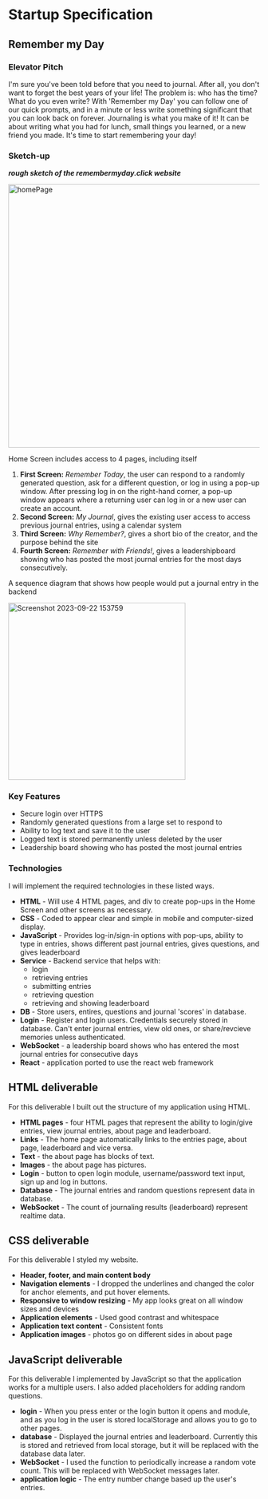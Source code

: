 # Startup Specification
## Remember my Day

### Elevator Pitch

I'm sure you've been told before that you need to journal. After all, you don't want to forget the best years of your life! The problem is: who has the time? What do you even write? With 'Remember my Day' you can follow one of our quick prompts, and in a minute or less write something significant that you can look back on forever. Journaling is what you make of it! It can be about writing what you had for lunch, small things you learned, or a new friend you made. It's time to start remembering your day! 

### Sketch-up

***rough sketch of the remembermyday.click website***

<img width="528" alt="homePage" src="https://github.com/ambjarvi/cs260/assets/65629654/a842d5c2-f3b7-4578-9572-da7fb817d833">

Home Screen includes access to 4 pages, including itself

1. **First Screen:** *Remember Today*, the user can respond to a randomly generated question, ask for a different question, or log in using a pop-up window. After pressing log in on the right-hand corner, a pop-up window appears where a returning user can log in or a new user can create an account.
1. **Second Screen:** *My Journal*, gives the existing user access to access previous journal entries, using a calendar system
1. **Third Screen:** *Why Remember?*, gives a short bio of the creator, and the purpose behind the site
1. **Fourth Screen:** *Remember with Friends!*, gives a leadershipboard showing who has posted the most journal entries for the most days consecutively.

A sequence diagram that shows how people would put a journal entry in the backend

<img width="355" alt="Screenshot 2023-09-22 153759" src="https://github.com/ambjarvi/cs260/assets/65629654/e85228bb-6e4a-4a74-85a5-14c1552d1885">

### Key Features
- Secure login over HTTPS
- Randomly generated questions from a large set to respond to
- Ability to log text and save it to the user
- Logged text is stored permanently unless deleted by the user
- Leadership board showing who has posted the most journal entries
  
### Technologies

I will implement the required technologies in these listed ways.

- **HTML** - Will use 4 HTML pages, and div to create pop-ups in the Home Screen and other screens as necessary. 
- **CSS** - Coded to appear clear and simple in mobile and computer-sized display. 
- **JavaScript** - Provides log-in/sign-in options with pop-ups, ability to type in entries, shows different past journal entries, gives questions, and gives leaderboard   
- **Service** - Backend service that helps with:
  - login
  - retrieving entries 
  - submitting entries
  - retrieving question
  - retrieving and showing leaderboard
- **DB** - Store users, entires, questions and journal 'scores' in database.
- **Login** - Register and login users. Credentials securely stored in database. Can't enter journal entries, view old ones, or share/revcieve memories unless authenticated.
- **WebSocket** - a leadership board shows who has entered the most journal entries for consecutive days
- **React** - application ported to use the react web framework



## HTML deliverable

For this deliverable I built out the structure of my application using HTML.

- **HTML pages** - four HTML pages that represent the ability to login/give entries, view journal entries, about page and leaderboard.
- **Links** - The home page automatically links to the entries page, about page, leaderboard and vice versa.
- **Text** - the about page has blocks of text.
- **Images** - the about page has pictures. 
- **Login** - button to open login module, username/password text input, sign up and log in buttons.
- **Database** - The journal entries and random questions represent data in database.
- **WebSocket** - The count of journaling results (leaderboard) represent realtime data.

## CSS deliverable

For this deliverable I styled my website.

- **Header, footer, and main content body**
- **Navigation elements** - I dropped the underlines and changed the color for anchor elements, and put hover elements.
- **Responsive to window resizing** - My app looks great on all window sizes and devices
- **Application elements** - Used good contrast and whitespace
- **Application text content** - Consistent fonts
- **Application images** - photos go on different sides in about page

## JavaScript deliverable

For this deliverable I implemented by JavaScript so that the application works for a multiple users. I also added placeholders for adding random questions.

- **login** - When you press enter or the login button it opens and module, and as you log in the user is stored localStorage and allows you to go to other pages.
- **database** - Displayed the journal entries and leaderboard. Currently this is stored and retrieved from local storage, but it will be replaced with the database data later.
- **WebSocket** - I used the function to periodically increase a random vote count. This will be replaced with WebSocket messages later.
- **application logic** - The entry number change based up the user's entries.
